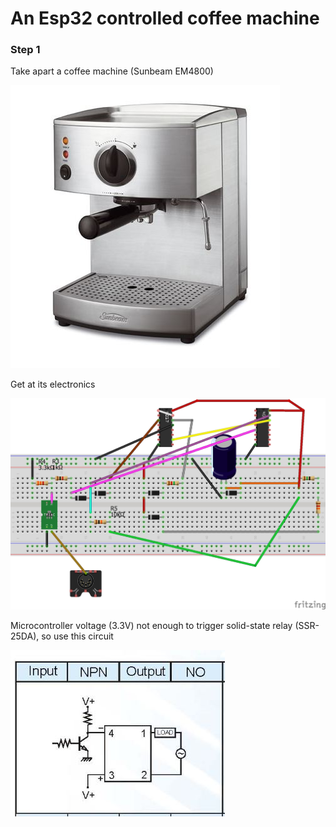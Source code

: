 # An Esp32 controlled coffee machine

### Step 1

Take apart a coffee machine (Sunbeam EM4800)

![Sunbeam EM4800](https://github.com/microcontrollersig/coffee-machine-esp32/raw/master/EM4800C_primary_1.jpg)

Get at its electronics

![EM4800 pcb](https://github.com/microcontrollersig/coffee-machine-esp32/raw/master/coffee-machine_bb.jpg)

Microcontroller voltage (3.3V) not enough to trigger solid-state relay (SSR-25DA), so use this circuit

![Relay microcontroller](https://github.com/microcontrollersig/coffee-machine-esp32/raw/master/relay-microcontroller.jpg)




